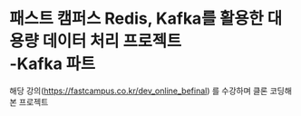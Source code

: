 <h1>
  패스트 캠퍼스 Redis, Kafka를 활용한 대용량 데이터 처리 프로젝트 <br>
  -Kafka 파트
</h1>

해당 강의(https://fastcampus.co.kr/dev_online_befinal) 를 수강하며 클론 코딩해본 프로젝트
